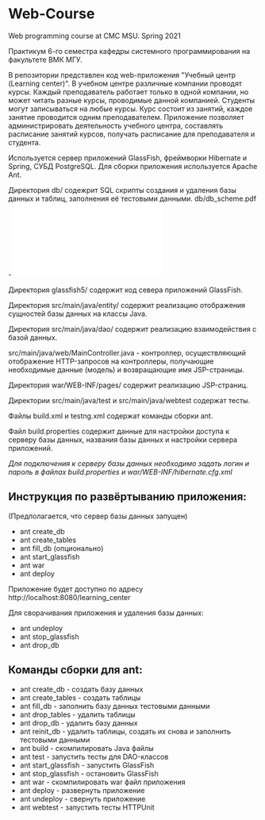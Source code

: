 # Web-Course
Web programming course at CMC MSU. Spring 2021

Практикум 6-го семестра кафедры системного программирования на факультете ВМК МГУ.

В репозитории представлен код web-приложения "Учебный центр (Learning center)". В учебном центре различные компании проводят курсы. Каждый преподаватель работает только в одной компании, но может читать разные курсы, проводимые данной компанией. Студенты могут записываться на любые курсы. Курс состоит из занятий, каждое занятие проводится одним преподавателем. Приложение позволяет администрировать деятельность учебного центра, составлять расписание занятий курсов, получать расписание для преподавателя и студента.

Используется сервер приложений GlassFish, фреймворки Hibernate и Spring, СУБД PostgreSQL. Для сборки приложения используется Apache Ant.

Директория db/ содежрит SQL скрипты создания и удаления базы данных и таблиц, заполнения её тестовыми данными.
db/db_scheme.pdf - ![схема базы данных](db/db_scheme.pdf)

Директория glassfish5/ содержит код севера приложений GlassFish.

Директория src/main/java/entity/ содержит реализацию отображения сущностей базы данных на классы Java.

Директория src/main/java/dao/ содержит реализацию взаимодействия с базой данных.

src/main/java/web/MainController.java - контроллер, осуществляющий отображение HTTP-запросов на контроллеры, получающие необходимые данные (модель) и возвращающие имя JSP-страницы.

Директория war/WEB-INF/pages/ содержит реализацию JSP-страниц.

Директории src/main/java/test и src/main/java/webtest содержат тесты.

Файлы build.xml и testng.xml содержат команды сборки ant.

Файл build.properties содержит данные для настройки доступа к серверу базы данных, названия базы данных и настройки сервера приложений.

*Для подключения к серверу базы данных необходимо задать логин и пароль в файлах build.properties и war/WEB-INF/hibernate.cfg.xml*

## Инструкция по развёртыванию приложения:
(Предполагается, что сервер базы данных запущен)

- ant create_db
- ant create_tables
- ant fill_db (опционально)
- ant start_glassfish
- ant war
- ant deploy

Приложение будет доступно по адресу http://localhost:8080/learning_center

Для сворачивания приложения и удаления базы данных:

- ant undeploy
- ant stop_glassfish
- ant drop_db


## Команды сборки для ant:

- ant create_db     - создать базу данных
- ant create_tables - создать таблицы
- ant fill_db       - заполнить базу данных тестовыми данными
- ant drop_tables   - удалить таблицы
- ant drop_db       - удалить базу данных
- ant reinit_db     - удалить таблицы, создать их снова и заполнить тестовыми данными
- ant build         - скомпилировать Java файлы
- ant test          - запустить тесты для DAO-классов
- ant start_glassfish - запустить GlassFish
- ant stop_glassfish  - остановить GlassFish
- ant war             - скомпилировать war файл приложения
- ant deploy - развернуть приложение
- ant undeploy - свернуть приложение
- ant webtest - запустить тесты HTTPUnit

